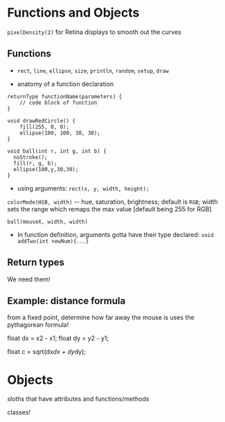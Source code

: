 # Functions and Objects

`pixelDensity(2)` for Retina displays to smooth out the curves

## Functions

- `rect`, `line`, `ellipse`, `size`, `println`, `random`, `setup`, `draw`

- anatomy of a function declaration

```
returnType functionName(parameters) {
    // code block of function
}
```

```
void drawRedCircle() {
    fill(255, 0, 0);
    ellipse(100, 100, 30, 30);
}
```

```
void ball(int r, int g, int b) {
  noStroke();
  fill(r, g, b);
  ellipse(100,y,30,30);
}
```

- using arguments: `rect(x, y, width, height);`

`colorMode(HSB, width)` -- hue, saturation, brightness; default is `RGB`; width sets the range which remaps the max value [default being 255 for RGB]

`ball(mouseX, width, width)`

- In function definition, arguments gotta have their type declared: `void addTwo(int newNum){...}`

## Return types

We need them!

## Example: distance formula

from a fixed point, determine how far away the mouse is
uses the pythagorean formula!

float dx = x2 - x1;
float dy = y2 - y1;

float c = sqrt(dx*dx + dy*dy);


# Objects

sloths that have attributes and functions/methods

classes!



